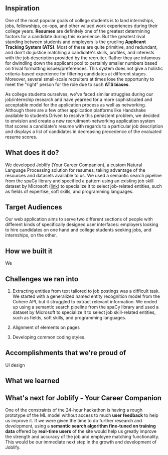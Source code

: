 ## Inspiration
One of the most popular goals of college students is to land internships, jobs, fellowships, co-ops, and other valued work experiences during their college years. **Resumes** are definitely one of the greatest determining factors for a candidate during this experience. But the greatest rival standing between students and employers is the grueling **Applicant Tracking System (ATS)**. Most of these are quite primitive, and redundant, and don't do justice matching a candidate's skills, profiles, and interests with the job description provided by the recruiter. Rather they are infamous for dwindling down the applicant pool to certainly smaller numbers based on trivial formatting issues/preferences. 
This system does not give a holistic criteria-based experience for filtering candidates at different stages. 
Moreover, several small-scale recruiters at times lose the opportunity to meet the "right" person for the role due to such **ATS biases**.  

As college students ourselves, we've faced similar struggles during our job/internship research and have yearned for a more sophisticated and acceptable model for the application process as well as networking. Although there are a few other application platforms like Handshake available to students Driven to resolve this persistent problem, we decided to envision and create a new recruitment-networking application system that scores a candidate's resume with regards to a particular job description and displays a list of candidates in decreasing precedence of the evaluated resume scores.

## What does it do?
We developed Joblify (Your Career Companion), a custom Natural Language Processing solution for resumes, taking advantage of the resources and datasets available to us. We used a semantic search pipeline from the spaCy library and specified a pattern using an existing job skill dataset by Microsoft ([link](https://github.com/microsoft/SkillsExtractorCognitiveSearch/tree/master/data)) to specialize it to select job-related entities, such as fields of expertise, soft skills, and programming languages. 


## Target Audiences
Our web application aims to serve two different sections of people with different kinds of specifically designed user interfaces: employers looking to hire candidates on one hand and college students seeking jobs, and internships, on the other. 


## How we built it
We 


## Challenges we ran into
1)  Extracting entities from text tailored to job postings was a difficult task. We started with a generalized named entity recognition model from the Cohere API, but it struggled to extract relevant information. We ended up using a semantic search pipeline from the spaCy library and used a dataset by Microsoft to specialize it to select job skill-related entities, such as fields, soft skills, and programming languages.

2)  Alignment of elements on pages

3)  Developing common coding styles.




## Accomplishments that we're proud of
 UI design



## What we learned



## What's next for Joblify - Your Career Companion
One of the constraints of the 24-hour hackathon is having a rough prototype of the ML model without access to much **user feedback** to help us improve it. If we were given the time to do further research and development, using a **semantic search algorithm fine-tuned on training data** offered by **real-time users** of the site would help us greatly improve the strength and accuracy of the job and employee matching functionality. This would be our immediate next step in the growth and development of Joblify. 
